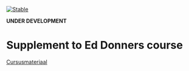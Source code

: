 [![Stable](https://img.shields.io/badge/docs-stable-blue.svg)](https://rbontekoe.github.io/RASPIKIDS/stable)

**UNDER DEVELOPMENT**

# Supplement to Ed Donners course

[Cursusmateriaal](https://rbontekoe.github.io/llm/stable)

